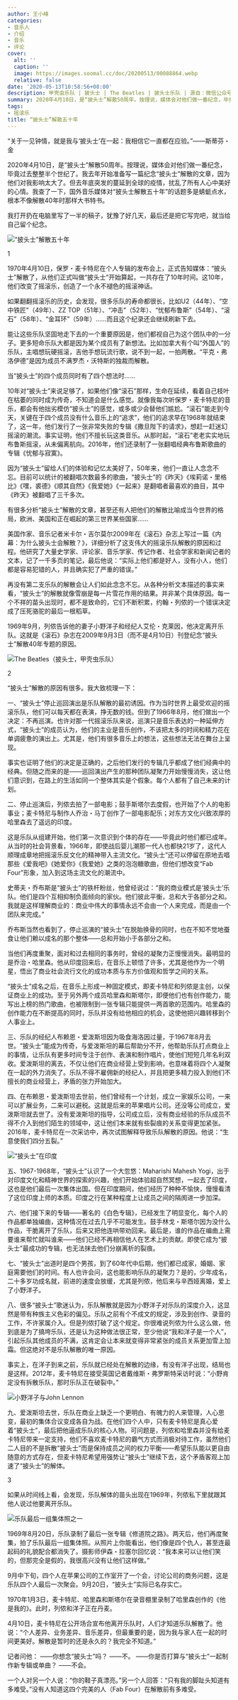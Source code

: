 ```yaml
---
author: 王小峰
categories:
- 音乐人
- 介绍
- 音乐
- 评论
cover:
  alt: ''
  caption: ''
  image: https://images.soomal.cc/doc/20200513/00088864.webp
  relative: false
date: '2020-05-13T10:58:56+08:00'
description: 甲壳虫乐队 | 披头士 | The Beatles | 披头士乐队 | 源自：微信公众号- 只有大众没有文化 | 版权：转载 |  平均/总评分：10.00/100
summary: 2020年4月10日，是“披头士”解散50周年。按理说，媒体会对他们做一番纪念，毕竟过去整整半个世纪了。我去年开始准备写一篇纪念“披头士”解散的文章，因为他们对我影响太大了。但去年底突发的蔓延到全球的疫情，扰乱了所有人心中美好的心情……
tags:
- 摇滚乐
title: “披头士”解散五十年
---
```


“关于一见钟情，就是我与‘披头士’在一起：我相信它一直都在应验。”――斯蒂芬・金


2020年4月10日，是“披头士”解散50周年。按理说，媒体会对他们做一番纪念，毕竟过去整整半个世纪了。我去年开始准备写一篇纪念“披头士”解散的文章，因为他们对我影响太大了。但去年底突发的蔓延到全球的疫情，扰乱了所有人心中美好的心情。我查了一下，国外音乐媒体对“披头士解散五十年”的话题多是蜻蜓点水，根本不像解散40年时那样大书特书。

我打开扔在电脑里写了一半的稿子，犹豫了好几天，最后还是把它写完吧，就当给自己留个纪念。

![“披头士”解散五十年](https://images.soomal.cc/doc/20200513/00088864.webp)





1

1970年4月10日，保罗・麦卡特尼在个人专辑的发布会上，正式告知媒体：“披头士”解散了，从他们正式叫做“披头士”开始算起，一共存在了10年时间。这10年，他们改变了摇滚乐，创造了一个永不褪色的摇滚神话。

如果翻翻摇滚乐的历史，会发现，很多乐队的寿命都很长，比如U2（44年）、“空中铁匠”（49年）、ZZ TOP（51年）、“冲击”（52年）、“忧郁布鲁斯”（54年）、“滚石”（58年）、“金耳环”（59年）……而且这个纪录还会继续刷新下去。

能让这些乐队坚固地走下去的一个重要原因是，他们都视自己为这个团队中的一分子。更多短命乐队大都是因为某个成员有了新想法。比如加拿大有个叫“外国人”的乐队，主唱想玩硬摇滚，吉他手想玩流行歌，说不到一起，一拍两散。“平克・弗洛伊德”是因为成员不满罗杰・沃特斯的独裁而解散。

当“披头士”的四个成员同时有了四个想法时……

10年对“披头士”来说足够了，如果他们像“滚石”那样，生命在延续，看着自己枝叶在枯萎的同时成为传奇，不知道会是什么感觉。就像我每次听保罗・麦卡特尼的音乐，都会有他拙劣模仿“披头士”的感觉，或多或少会替他们尴尬。“滚石”能走到今天，关键在于四个成员没有什么音乐上的“追求”，他们的追求早在1968年就结束了，这一年，他们发行了一张非常失败的专辑《撒旦陛下的请求》，想赶一赶迷幻摇滚的潮流。事实证明，他们不擅长玩这类音乐。从那时起，“滚石”老老实实地玩布鲁斯摇滚，从未偏离航向。2016年，他们还录制了一张翻唱经典布鲁斯歌曲的专辑《忧郁与寂寞》。

因为“披头士”留给人们的体验和记忆太美好了，50年来，他们一直让人念念不忘。目前可以统计的被翻唱次数最多的歌曲，“披头士”的《昨天》《埃莉诺・里格比》《嘿，裘德》《顺其自然》《我爱她》《一起来》是翻唱者最喜欢的曲目，其中《昨天》被翻唱了三千多次。

有很多分析“披头士”解散的文章，甚至还有人把他们的解散比喻成当今世界的格局，欧洲、美国和正在崛起的第三世界某些国家……

美国作家、音乐记者米卡尔・吉尔莫尔2009年在《滚石》杂志上写过一篇《内幕：为什么披头士会解散？》，详细分析了这支伟大的摇滚乐队解散的原因和过程。他研究了大量史学家、评论家、音乐学家、传记作者、社会学家和新闻记者的文本，记了一千多页的笔记，最后他说：“实际上他们都是好人，没有小人，他们都是容易犯错的人，并且确实犯了严重的错误。”

再没有第二支乐队的解散会让人们如此念念不忘。从各种分析文本描述的事实来看，“披头士”的解散就像雪崩是每一片雪花作用的结果。并非某个具体原因。每一个不祥的苗头出现时，都不是致命的，它们不断积累，约翰・列侬的一个错误决定成了压死骆驼的最后一根稻草。

1969年9月，列侬告诉他的妻子小野洋子和经纪人艾伦・克莱因，他决定离开乐队。这就是《滚石》杂志在2009年9月3日（而不是4月10日）刊登纪念“披头士”解散40年专题的原因。

![The Beatles（披头士，甲壳虫乐队）](https://images.soomal.cc/doc/20180824/00076484.webp)





2

“披头士”解散的原因有很多。我大致梳理一下：

一、“披头士”停止巡回演出是乐队解散的最初诱因。作为当时世界上最受欢迎的摇滚乐队，他们可以每天都在表演，挣无数的钱。但到了1966年8月，他们做出一个决定：不再巡演。也许对那一代摇滚乐队来说，巡演只是音乐表达的一种延伸方式，“披头士”的成员认为，他们的主业是音乐创作，不该把太多的时间和精力花在单调疲惫的演出上。尤其是，他们有很多音乐上的想法，这些想法无法在舞台上呈现。

事实也证明了他们的决定是正确的，之后他们发行的专辑几乎都成了他们经典中的经典。但随之而来的是――巡回演出产生的那种团队凝聚力开始慢慢消失，这让他们意识到，在路上的生活如同一个整体其实是个假象。每个人都有了自己未来的计划。

二、停止巡演后，列侬去拍了一部电影；鼓手斯塔尔去度假，也开始了个人的电影事业；麦卡特尼与制作人乔治・马丁创作了一部电影配乐；对东方文化兴致浓厚的哈里森去了遥远的印度。

这是乐队从组建开始，他们第一次意识到个体的存在――毕竟此时他们都已成年。从当时的社会背景看，1966年，即使战后婴儿潮那一代人也都快21岁了，这代人顺理成章地把摇滚乐反文化的精神带入主流文化。“披头士”还可以停留在原地去唱那些《爱我吧》《她爱你》《我爱她》之类的泡泡糖歌曲，但他们想改变“Fab Four”形象，加入到这场主流文化的潮流中。

史蒂夫・乔布斯是“披头士”的铁杆粉丝，他曾经说过：“我的商业模式是‘披头士’乐队。他们是四个互相抑制负面倾向的家伙。他们彼此平衡，总和大于各部分之和。我就是这样理解商业的：商业中伟大的事情永远不会由一个人来完成，而是由一个团队来完成。”

乔布斯当然也看到了，停止巡演的“披头士”在脱胎换骨的同时，也在不知不觉地蚕食让他们赖以成名的那个整体――总和开始小于各部分之和。

当他们再度重聚，面对和过去相同的事务时，曾经的凝聚力正慢慢消失。最明显的是乔治・哈里森。他从印度回来后，在音乐上顿悟了许多，尤其是他作为一个明星，悟出了商业社会流行文化的成功本质与东方价值观和哲学之间的关系。

“披头士”成名之后，在音乐上形成一种固定模式，即麦卡特尼和列侬是主创，以保证商业上的成功。至于另外两个成员哈里森和斯塔尔，即便他们也有创作能力，能写出上榜的热门歌曲，也被限制到一张专辑只能提供一两首歌的范围内。哈里森的创作能力在不断提高的同时，乐队并没有给他相应的机会，这使他把兴趣转移到个人事业上。

三、乐队的经纪人布赖恩・爱泼斯坦因为吸食海洛因过量，于1967年8月去世。“披头士”能成为传奇，与爱泼斯坦的幕后帮助分不开，他帮助乐队打点商业上的事情，让乐队有更多时间专注于创作、表演和制作唱片，使他们短短几年名利双收。爱泼斯坦的离去，不仅让他们在商业经营上受到影响，也意味着将四个人凝聚在一起的外力消失了。乐队不得不雇佣新的经纪人，并且把更多精力投入到他们不擅长的商业经营上，矛盾的张力开始加大。

四、在布赖恩・爱泼斯坦去世前，他们曾经有一个计划，成立一家娱乐公司，一来可以扩展业务，二来可以避税。这就是后来的苹果唱片公司。还没等公司成立，爱泼斯坦就去世了。没有爱泼斯坦的指导，公司成立后，没有商业经验的乐队成员不得不介入到他们陌生的领域中，这让他们本来就有些裂痕的关系变得更加紧张。2016年，麦卡特尼在一次采访中，再次试图解释导致乐队解散的原因。他说：“生意使我们四分五裂。”

![“披头士”在印度](https://images.soomal.cc/doc/20200513/00088862_01.webp)





五、1967-1968年，“披头士”认识了一个大忽悠：Maharishi Mahesh Yogi，出于对印度文化和精神世界的探索的兴趣，他们开始体验超自然冥想，一起去了印度，这也是他们最后一次集体出国。但在印度期间，他们经历了种种不愉快，慢慢看清了这位印度上师的本质。印度之行在某种程度上让成员之间的隔阂进一步加深。

六、他们接下来的专辑――著名的《白色专辑》，已经发生了明显变化，每个人的作品都单独编曲，这种情况在过去几乎不可能发生。鼓手林戈・斯塔尔因为没什么作品，干脆离开了乐队，后来又把他连哄带劝回来。最后是，谁的作品在编曲上需要谁来帮忙就叫谁来――他们已经不再相信他人在艺术上的贡献。即使它成为“披头士”最成功的专辑，也无法抹去他们分崩离析的裂痕。

七、“披头士”出道时是四个男孩，到了60年代中后期，他们都已成家，婚姻、家庭需要他们的时间。有人也许会问，这也能影响乐队的凝聚力？是的，少年成名，二十多岁功成名就，前进的速度会放缓，尤其是列侬，他后来与辛西娅离婚，爱上了小野洋子。

八、很多“披头士”歌迷认为，乐队解散就是因为小野洋子对乐队的深度介入，这显然是带有种族主义色彩的偏见。乐队之前有个不成文的规定，涉及到创作、录音的工作，不许家属介入。但是列侬打破了这个规定。你很难说列侬为什么这么做，他到底是为了搞垮乐队，还是认为这种做法很正常，至少他说“我和洋子是一个人”，引起乐队其他成员的不满，这肯定会让本来就变得非常紧张的成员关系更加雪上加霜。但这绝对不是乐队解散的唯一原因。

事实上，在洋子到来之前，乐队就已经处在解散的边缘，有没有洋子出现，结局也是这样。2012年，麦卡特尼在接受英国记者戴维斯・弗罗斯特采访时说：“小野肯定没有拆散乐队，那时乐队正在破裂中。”

![小野洋子与John Lennon](https://images.soomal.cc/doc/20170731/00069334.webp)





九、爱泼斯坦去世，乐队在商业上缺乏一个更明白、有魄力的人来管理，人心思变，最初的集体合议变成各自为战。在他们四个人中，只有麦卡特尼是真心爱着“披头士”，最后把他逼成乐队的核心人物。可问题是，列侬和哈里森并没有给麦卡特尼带来一定支持，他们不喜欢麦卡特尼的霸气方式而消极对待工作，虽然他们二人目的不是拆散“披头士”而是保持成员之间的权力平衡――希望乐队能以更自由随意的方式存在，但麦卡特尼希望用强势让“披头士”继续下去，这个矛盾客观上加速了“披头士”的解体。

3

如果从时间线上看，会发现，乐队解体的苗头出现在1969年，列侬私下里就跟其他人说过他要离开乐队。

![乐队最后一组集体照之一](https://images.soomal.cc/doc/20200513/00088863_01.webp)





1969年8月20日，乐队录制了最后一张专辑《修道院之路》。两天后，他们再度聚集，拍了乐队最后一组集体照。从照片上你能看出，他们像是四个仇人，甚至连最起码的礼貌配合都消失了。摄影师伊森・拉塞尔回忆说：“我本来可以让他们笑的，但那完全是假的，我很高兴没有让他们这样做。”

9月中下旬，四个人在苹果公司的工作室开了一个会，讨论公司的商务问题，这是乐队四个人最后一次聚会。9月20日，“披头士”实际已名存实亡。

1970年1月3日，麦卡特尼、哈里森和斯塔尔在录音棚里录制了哈里森创作的《他是我的》。此时，列侬和洋子正在丹麦。

4月10日，麦卡特尼在公开场合宣布他离开乐队时，人们才知道乐队解散了。他说：“个人差异、业务差异、音乐差异，但最重要的是，因为我与家人在一起的时间更美好。解散是暂时的还是永久的？我完全不知道。”

记者问他：
――你想念“披头士”吗？
――不。
――你是否打算与“披头士”一起制作新专辑或单曲？
――不会。

一个人对另一个人说：“你的鞋子真漂亮。”另一个人回答：“只有我的脚趾头知道有多难受。”没有人知道这四个完美的人（Fab Four）在解散前有多难受。